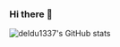 ### Hi there 👋

<!--
**deldu1337/deldu1337** is a ✨ _special_ ✨ repository because its `README.md` (this file) appears on your GitHub profile.

Here are some ideas to get you started:

- 🔭 I’m currently working on ...
- 🌱 I’m currently learning ...
- 👯 I’m looking to collaborate on ...
- 🤔 I’m looking for help with ...
- 💬 Ask me about ...
- 📫 How to reach me: ...
- 😄 Pronouns: ...
- ⚡ Fun fact: ...
-->

![deldu1337's GitHub stats](https://github-readme-stats.vercel.app/api?username=deldu1337&show_icons=true&bg_color=#000000&title_color=#FFFFFF&text_color=#FFFFFF)

<!--
[![Readme Card](https://github-readme-stats.vercel.app/api/pin/?username=deldu1337&repo=FoodFinder&theme=merko)](https://github.com/deldu1337/FoodFinder)
[![Readme Card](https://github-readme-stats.vercel.app/api/pin/?username=deldu1337&repo=SNS&theme=merko)](https://github.com/deldu1337/SNS)
[![Readme Card](https://github-readme-stats.vercel.app/api/pin/?username=deldu1337&repo=KakaoTalk&theme=merko)](https://github.com/deldu1337/KakaoTalk)
[![Readme Card](https://github-readme-stats.vercel.app/api/pin/?username=deldu1337&repo=Coin&theme=merko)](https://github.com/deldu1337/Coin)
[![Readme Card](https://github-readme-stats.vercel.app/api/pin/?username=deldu1337&repo=Algorithm&theme=merko)](https://github.com/deldu1337/Algorithm)
[![Readme Card](https://github-readme-stats.vercel.app/api/pin/?username=deldu1337&repo=SmartCar&theme=merko)](https://github.com/deldu1337/SmartCar)
-->
